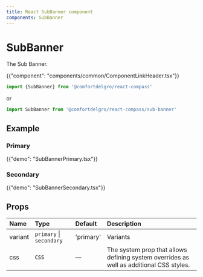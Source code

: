 ```yaml
---
title: React SubBanner component
components: SubBanner
---
```


# SubBanner

<p class="description">The Sub Banner.</p>

{{"component": "components/common/ComponentLinkHeader.tsx"}}

```jsx
import {SubBanner} from '@comfortdelgro/react-compass'
```

or

```jsx
import SubBanner from '@comfortdelgro/react-compass/sub-banner'
```

## Example

### Primary

{{"demo": "SubBannerPrimary.tsx"}}

### Secondary

{{"demo": "SubBannerSecondary.tsx"}}

<!-- ## SubBanner Server (Experimental)
{{"demo": "SubBannerServer.tsx"}} -->

## Props

| Name    | Type                     | Default   | Description                                                                             |
| :------ | :----------------------- | :-------- | :-------------------------------------------------------------------------------------- |
| variant | `primary` \| `secondary` | 'primary' | Variants                                                                                |
| css     | `CSS`                    | —         | The system prop that allows defining system overrides as well as additional CSS styles. |
